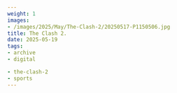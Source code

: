 ```yaml
---
weight: 1
images:
- /images/2025/May/The-Clash-2/20250517-P1150506.jpg
title: The Clash 2.
date: 2025-05-19
tags:
- archive
- digital

- the-clash-2
- sports
---
```



